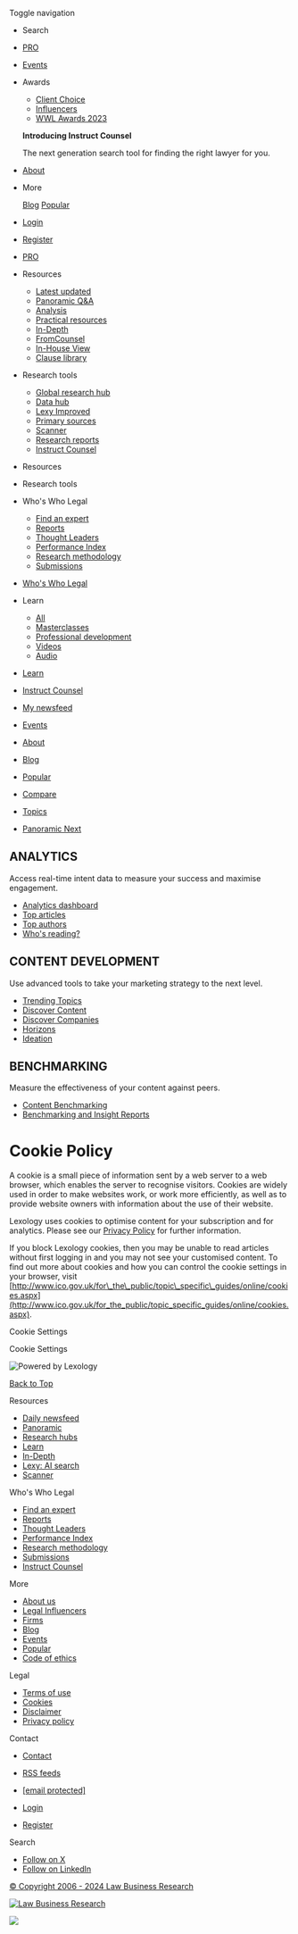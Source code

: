 Toggle navigation

[](https://www.lexology.com/)

* Search  
    
* [PRO](https://www.lexology.com/pro)
* [Events](https://www.lexology.com/events)
* Awards
    
    * [Client Choice](https://www.lexology.com/clientchoice)
    * [Influencers](https://www.lexology.com/influencers)
    * [WWL Awards 2023](https://events.whoswholegal.com/event/90a11a68-a9d8-48d5-a613-bf22c5f6d576/summary)
    
    **Introducing Instruct Counsel**
    
    The next generation search tool for finding the right lawyer for you.
    
* [About](https://www.lexology.com/about)
* More
    
    [Blog](https://www.lexology.com/blog) [Popular](https://www.lexology.com/library/popular)
    
* [Login](https://www.lexology.com/account/login?returnurl=%2Fcookies)
* [Register](https://www.lexology.com/account/register.aspx?returnurl=%2Fcookies)

* [PRO](https://www.lexology.com/pro)
* Resources
    
    * [Latest updated](https://www.lexology.com/search?ct=0&utm_content=resourcenav)
    * [Panoramic Q&A](https://www.lexology.com/panoramic/workareas?utm_content=resourcenav)
    * [Analysis](https://www.lexology.com/content/analysis?utm_content=resourcenav)
    * [Practical resources](https://www.lexology.com/content/practical-resources?utm_content=resourcenav)
    * [In-Depth](https://www.lexology.com/indepth?utm_content=resourcenav)
    * [FromCounsel](https://www.lexology.com/content/companylawguides?utm_content=resourcenav)
    * [In-House View](https://www.lexology.com/inhouseview?utm_content=resourcenav)
    * [Clause library](https://www.lexology.com/content/practical-resources?page=1&rt=2154335&utm_content=resourcenav)
    
* Research tools
    
    * [Global research hub](https://www.lexology.com/research/hubs/all?utm_content=researchnav)
    * [Data hub](https://www.lexology.com/pro/hubs/Data?utm_content=researchnav)
    * [Lexy Improved](https://www.lexology.com/lexy?utm_content=researchnav)
    * [Primary sources](https://www.lexology.com/primarysources?utm_content=researchnav)
    * [Scanner](https://www.lexology.com/scanner?utm_content=researchnav)
    * [Research reports](https://www.lexology.com/pro/reports?utm_content=researchnav)
    * [Instruct Counsel](https://www.lexology.com/instructcounsel/find?utm_content=researchnav)
    

* Resources
* Research tools
* Who's Who Legal
    
    * [Find an expert](https://www.lexology.com/wwl)
    * [Reports](https://www.lexology.com/wwl/reports)
    * [Thought Leaders](https://www.lexology.com/wwl/thoughtleaders)
    * [Performance Index](https://www.lexology.com/wwl/performance-index)
    * [Research methodology](https://www.lexology.com/wwl/methodology)
    * [Submissions](https://www.lexology.com/wwl/submissions)
    
* [Who's Who Legal](https://www.lexology.com/wwl)
* Learn
    
    * [All](https://www.lexology.com/learn/content/all)
    * [Masterclasses](https://www.lexology.com/learn/webinars/all)
    * [Professional development](https://www.lexology.com/learn/professionaldevelopment/all)
    * [Videos](https://www.lexology.com/learn/videos/all)
    * [Audio](https://www.lexology.com/learn/audio/all)
    
* [Learn](https://www.lexology.com/learn)
* [Instruct Counsel](https://www.lexology.com/instructcounsel/find)
* [My newsfeed](https://www.lexology.com/)
* [Events](https://www.lexology.com/events)
* [About](https://www.lexology.com/about)
* [Blog](https://www.lexology.com/blog)
* [Popular](https://www.lexology.com/library/popular)

* [Compare](https://www.lexology.com/panoramic)
* [Topics](https://www.lexology.com/panoramic/workareas)
* [Panoramic Next](https://www.lexology.com/panoramicnext)

ANALYTICS
---------

Access real-time intent data to measure your success and maximise engagement.

* [Analytics dashboard](https://www.lexology.com/analytics/dashboard)
* [Top articles](https://www.lexology.com/analytics/articles)
* [Top authors](https://www.lexology.com/analytics/authors)
* [Who's reading?](https://www.lexology.com/analytics/dashboard#audience)

CONTENT DEVELOPMENT
-------------------

Use advanced tools to take your marketing strategy to the next level.

* [Trending Topics](https://www.lexology.com/topics/trending)
* [Discover Content](https://www.lexology.com/create/discover)
* [Discover Companies](https://www.lexology.com/create/discovercompanies)
* [Horizons](https://www.lexology.com/horizons)
* [Ideation](https://www.lexology.com/create/contentideation)

BENCHMARKING
------------

Measure the effectiveness of your content against peers.

* [Content Benchmarking](https://www.lexology.com/analytics/benchmarking)
* [Benchmarking and Insight Reports](https://www.lexology.com/insights/reports)

Cookie Policy
=============

A cookie is a small piece of information sent by a web server to a web browser, which enables the server to recognise visitors. Cookies are widely used in order to make websites work, or work more efficiently, as well as to provide website owners with information about the use of their website.

Lexology uses cookies to optimise content for your subscription and for analytics. Please see our [Privacy Policy](https://www.lexology.com/Info/Privacy) for further information.

If you block Lexology cookies, then you may be unable to read articles without first logging in and you may not see your customised content. To find out more about cookies and how you can control the cookie settings in your browser, visit [http://www.ico.gov.uk/for\_the\_public/topic\_specific\_guides/online/cookies.aspx](http://www.ico.gov.uk/for_the_public/topic_specific_guides/online/cookies.aspx).

Cookie Settings

Cookie Settings

![Powered by Lexology](/images/redesign_2015/Powered_by_Lexology_Logo-print.png)

[Back to Top](# "Back to top")

Resources

* [Daily newsfeed](https://www.lexology.com/)
* [Panoramic](https://www.lexology.com/panoramic/workareas)
* [Research hubs](https://www.lexology.com/research/hubs/all)
* [Learn](https://www.lexology.com/learn/content/all)
* [In-Depth](https://www.lexology.com/indepth)
* [Lexy: AI search](https://www.lexology.com/lexy)
* [Scanner](https://www.lexology.com/scanner)

Who's Who Legal

* [Find an expert](https://www.lexology.com/wwl)
* [Reports](https://www.lexology.com/wwl/reports)
* [Thought Leaders](https://www.lexology.com/wwl/thoughtleaders)
* [Performance Index](https://www.lexology.com/wwl/performance-index)
* [Research methodology](https://www.lexology.com/wwl/methodology)
* [Submissions](https://www.lexology.com/wwl/submissions)
* [Instruct Counsel](https://www.lexology.com/instructcounsel/find)

More

* [About us](https://www.lexology.com/about)
* [Legal Influencers](https://www.lexology.com/influencers)
* [Firms](https://www.lexology.com/hub/firms)
* [Blog](https://www.lexology.com/blog)
* [Events](https://www.lexology.com/events)
* [Popular](https://www.lexology.com/library/popular)
* [Code of ethics](https://www.lexology.com/code-of-ethics)

Legal

* [Terms of use](https://www.lexology.com/terms)
* [Cookies](https://www.lexology.com/cookies)
* [Disclaimer](https://www.lexology.com/disclaimer)
* [Privacy policy](https://www.lexology.com/privacy)

Contact

* [Contact](https://www.lexology.com/info/contact)
* [RSS feeds](https://www.lexology.com/account/rss)
* [\[email protected\]](https://www.lexology.com/cdn-cgi/l/email-protection)

* [Login](https://www.lexology.com/account/login?ReturnUrl=%2fcookies)
* [Register](https://www.lexology.com/account/register.aspx)

Search  

* [Follow on X](https://x.com/lexology)
* [Follow on LinkedIn](https://www.linkedin.com/company/lexology)

[© Copyright 2006 - 2024 Law Business Research](https://www.lexology.com/Copyright)

[![Law Business Research](/images/lbr/LBR-Logo-Black-RGB.svg)](https://www.lbresearch.com/)

   

![](https://px.ads.linkedin.com/collect/?pid=5829242&fmt=gif)